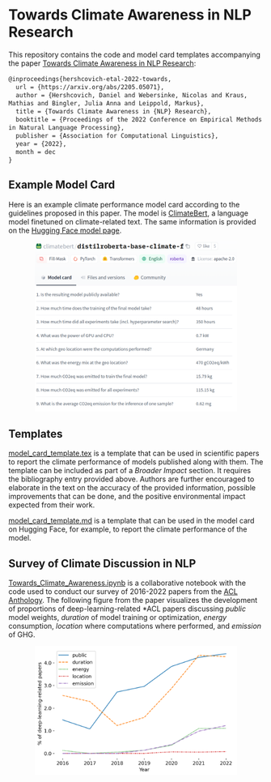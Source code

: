 # Towards Climate Awareness in NLP Research
This repository contains the code and model card templates accompanying the paper [Towards Climate Awareness in NLP Research](https://arxiv.org/abs/2205.05071):

```
@inproceedings{hershcovich-etal-2022-towards,
  url = {https://arxiv.org/abs/2205.05071},
  author = {Hershcovich, Daniel and Webersinke, Nicolas and Kraus, Mathias and Bingler, Julia Anna and Leippold, Markus},
  title = {Towards Climate Awareness in {NLP} Research},
  booktitle = {Proceedings of the 2022 Conference on Empirical Methods in Natural Language Processing},
  publisher = {Association for Computational Linguistics},
  year = {2022},
  month = dec
} 
```

## Example Model Card

Here is an example climate performance model card according to the guidelines proposed in this paper. The model is [ClimateBert](https://climatebert.ai/), a language model finetuned on climate-related text. The same information is provided on the [Hugging Face model page](https://huggingface.co/climatebert).

<p align="center">
<img src="model_card_climatebert.png" width="400">
</p>

## Templates

[model_card_template.tex](model_card_template.tex) is a template that can be used in scientific papers to report the climate performance of models published along with them. The template can be included as part of a *Broader Impact* section. It requires the bibliography entry provided above. Authors are further encouraged to elaborate in the text on the accuracy of the provided information, possible improvements that can be done, and the positive environmental impact expected from their work.

[model_card_template.md](model_card_template.md) is a template that can be used in the model card on Hugging Face, for example, to report the climate performance of the model.

## Survey of Climate Discussion in NLP

[Towards_Climate_Awareness.ipynb](Towards_Climate_Awareness.ipynb) is a collaborative notebook with the code used to conduct our survey of 2016-2022 papers from the [ACL Anthology](https://aclanthology.org/).
The following figure from the paper visualizes the development of proportions of deep-learning-related *ACL papers discussing *public* model weights, *duration* of model training or optimization, *energy* consumption, *location* where computations where performed, and *emission* of GHG.

<p align="center">
<img src="survey_proportions.png" width="400">
</p>

